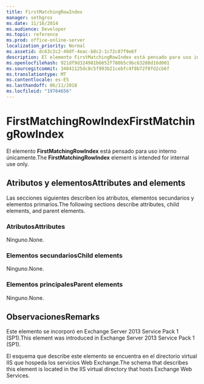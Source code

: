 ```yaml
---
title: FirstMatchingRowIndex
manager: sethgros
ms.date: 11/16/2014
ms.audience: Developer
ms.topic: reference
ms.prod: office-online-server
localization_priority: Normal
ms.assetid: dc63c2c2-40df-4eac-b8c2-1c72c87f9e6f
description: El elemento FirstMatchingRowIndex está pensado para uso interno únicamente.
ms.openlocfilehash: 921df9d324981b6652f780b5c9bc63280d16d001
ms.sourcegitcommit: 34041125dc8c5f993b21cebfc4f8b72f0fd2cb6f
ms.translationtype: MT
ms.contentlocale: es-ES
ms.lasthandoff: 06/11/2018
ms.locfileid: "19764656"
---
```

# <a name="firstmatchingrowindex"></a><span data-ttu-id="c6c05-103">FirstMatchingRowIndex</span><span class="sxs-lookup"><span data-stu-id="c6c05-103">FirstMatchingRowIndex</span></span>

<span data-ttu-id="c6c05-104">El elemento **FirstMatchingRowIndex** está pensado para uso interno únicamente.</span><span class="sxs-lookup"><span data-stu-id="c6c05-104">The **FirstMatchingRowIndex** element is intended for internal use only.</span></span> 

## <a name="attributes-and-elements"></a><span data-ttu-id="c6c05-105">Atributos y elementos</span><span class="sxs-lookup"><span data-stu-id="c6c05-105">Attributes and elements</span></span>

<span data-ttu-id="c6c05-106">Las secciones siguientes describen los atributos, elementos secundarios y elementos primarios.</span><span class="sxs-lookup"><span data-stu-id="c6c05-106">The following sections describe attributes, child elements, and parent elements.</span></span>
  
### <a name="attributes"></a><span data-ttu-id="c6c05-107">Atributos</span><span class="sxs-lookup"><span data-stu-id="c6c05-107">Attributes</span></span>

<span data-ttu-id="c6c05-108">Ninguno.</span><span class="sxs-lookup"><span data-stu-id="c6c05-108">None.</span></span>
  
### <a name="child-elements"></a><span data-ttu-id="c6c05-109">Elementos secundarios</span><span class="sxs-lookup"><span data-stu-id="c6c05-109">Child elements</span></span>

<span data-ttu-id="c6c05-110">Ninguno.</span><span class="sxs-lookup"><span data-stu-id="c6c05-110">None.</span></span>
  
### <a name="parent-elements"></a><span data-ttu-id="c6c05-111">Elementos principales</span><span class="sxs-lookup"><span data-stu-id="c6c05-111">Parent elements</span></span>

<span data-ttu-id="c6c05-112">Ninguno.</span><span class="sxs-lookup"><span data-stu-id="c6c05-112">None.</span></span>
  
## <a name="remarks"></a><span data-ttu-id="c6c05-113">Observaciones</span><span class="sxs-lookup"><span data-stu-id="c6c05-113">Remarks</span></span>

<span data-ttu-id="c6c05-114">Este elemento se incorporó en Exchange Server 2013 Service Pack 1 (SP1).</span><span class="sxs-lookup"><span data-stu-id="c6c05-114">This element was introduced in Exchange Server 2013 Service Pack 1 (SP1).</span></span>
  
<span data-ttu-id="c6c05-115">El esquema que describe este elemento se encuentra en el directorio virtual IIS que hospeda los servicios Web Exchange.</span><span class="sxs-lookup"><span data-stu-id="c6c05-115">The schema that describes this element is located in the IIS virtual directory that hosts Exchange Web Services.</span></span>
  

